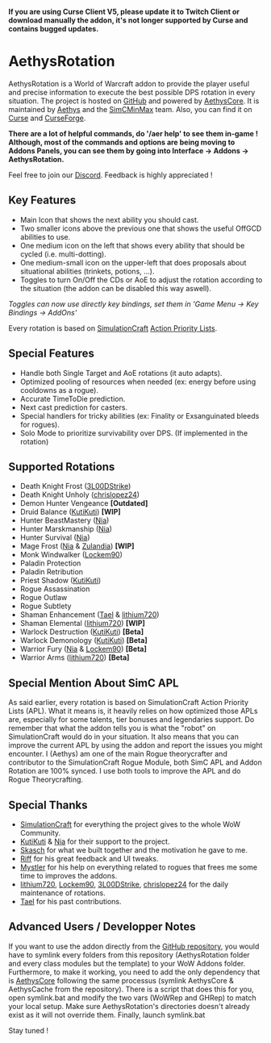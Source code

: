 **If you are using Curse Client V5, please update it to Twitch Client or download manually the addon, it's not longer supported by Curse and contains bugged updates.**

# AethysRotation

AethysRotation is a World of Warcraft addon to provide the player useful and precise information to execute the best possible DPS rotation in every situation.
The project is hosted on [GitHub](https://github.com/SimCMinMax/AethysRotation) and powered by [AethysCore](https://github.com/SimCMinMax/AethysCore).
It is maintained by [Aethys](https://github.com/Aethys256/) and the [SimCMinMax](https://github.com/orgs/SimCMinMax/people) team.
Also, you can find it on [Curse](https://mods.curse.com/project/103143) and [CurseForge](https://www.curseforge.com/projects/103143/).

**There are a lot of helpful commands, do '/aer help' to see them in-game !
Although, most of the commands and options are being moving to Addons Panels, you can see them by going into Interface -> Addons -> AethysRotation.**

Feel free to join our [Discord](https://discord.gg/tFR2uvK). Feedback is highly appreciated !

## Key Features
- Main Icon that shows the next ability you should cast.
- Two smaller icons above the previous one that shows the useful OffGCD abilities to use.
- One medium icon on the left that shows every ability that should be cycled (i.e. multi-dotting).
- One medium-small icon on the upper-left that does proposals about situational abilities (trinkets, potions, ...).
- Toggles to turn On/Off the CDs or AoE to adjust the rotation according to the situation (the addon can be disabled this way aswell).

_Toggles can now use directly key bindings, set them in 'Game Menu -> Key Bindings -> AddOns'_

Every rotation is based on [SimulationCraft](http://simulationcraft.org/) [Action Priority Lists](https://github.com/simulationcraft/simc/wiki/ActionLists).

## Special Features
- Handle both Single Target and AoE rotations (it auto adapts).
- Optimized pooling of resources when needed (ex: energy before using cooldowns as a rogue).
- Accurate TimeToDie prediction.
- Next cast prediction for casters.
- Special handlers for tricky abilities (ex: Finality or Exsanguinated bleeds for rogues).
- Solo Mode to prioritize survivability over DPS. (If implemented in the rotation)

## Supported Rotations
- Death Knight Frost ([3L00DStrike](https://github.com/3L00DStrike))
- Death Knight Unholy ([chrislopez24](https://github.com/chrislopez24))
- Demon Hunter Vengeance **[Outdated]**
- Druid Balance ([KutiKuti](https://github.com/Kutikuti)) **[WIP]**
- Hunter BeastMastery ([Nia](https://github.com/Nianel))
- Hunter Marskmanship ([Nia](https://github.com/Nianel))
- Hunter Survival ([Nia](https://github.com/Nianel))
- Mage Frost ([Nia](https://github.com/Nianel) & [Zulandia](https://github.com/AlexanderKenny)) **[WIP]**
- Monk Windwalker ([Lockem90](https://github.com/Lockem90))
- Paladin Protection
- Paladin Retribution
- Priest Shadow ([KutiKuti](https://github.com/Kutikuti))
- Rogue Assassination
- Rogue Outlaw
- Rogue Subtlety
- Shaman Enhancement ([Tael](https://github.com/Tae-l) & [lithium720](https://github.com/lithium720))
- Shaman Elemental ([lithium720](https://github.com/lithium720)) **[WIP]**
- Warlock Destruction ([KutiKuti](https://github.com/Kutikuti)) **[Beta]**
- Warlock Demonology ([KutiKuti](https://github.com/Kutikuti)) **[Beta]**
- Warrior Fury ([Nia](https://github.com/Nianel) & [Lockem90](https://github.com/Lockem90)) **[Beta]**
- Warrior Arms ([lithium720](https://github.com/lithium720)) **[Beta]**

## Special Mention About SimC APL
As said earlier, every rotation is based on SimulationCraft Action Priority Lists (APL).
What it means is, it heavily relies on how optimized those APLs are, especially for some talents, tier bonuses and legendaries support.
Do remember that what the addon tells you is what the "robot" on SimulationCraft would do in your situation.
It also means that you can improve the current APL by using the addon and report the issues you might encounter.
I (Aethys) am one of the main Rogue theorycrafter and contributor to the SimulationCraft Rogue Module, both SimC APL and Addon Rotation are 100% synced. I use both tools to improve the APL and do Rogue Theorycrafting.

## Special Thanks
- [SimulationCraft](http://simulationcraft.org/) for everything the project gives to the whole WoW Community.
- [KutiKuti](https://github.com/Kutikuti) & [Nia](https://github.com/Nianel) for their support to the project.
- [Skasch](https://github.com/skasch) for what we built together and the motivation he gave to me.
- [Riff](https://github.com/tombell) for his great feedback and UI tweaks.
- [Mystler](https://github.com/Mystler) for his help on everything related to rogues that frees me some time to improves the addons.
- [lithium720](https://github.com/lithium720), [Lockem90](https://github.com/Lockem90), [3L00DStrike](https://github.com/3L00DStrike), [chrislopez24](https://github.com/chrislopez24) for the daily maintenance of rotations.
- [Tael](https://github.com/Tae-l) for his past contributions.

## Advanced Users / Developper Notes
If you want to use the addon directly from the [GitHub repository](https://github.com/SimCMinMax/AethysRotation), you would have to symlink every folders from this repository (AethysRotation folder and every class modules but the template) to your WoW Addons folder.
Furthermore, to make it working, you need to add the only dependency that is [AethysCore](https://github.com/SimCMinMax/AethysCore) following the same processus (symlink AethysCore & AethysCache from the repository).
There is a script that does this for you, open symlink.bat and modify the two vars (WoWRep and GHRep) to match your local setup.
Make sure AethysRotation's directories doesn't already exist as it will not override them.
Finally, launch symlink.bat

Stay tuned !
